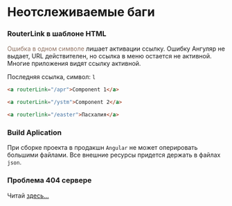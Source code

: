 # Неотслеживаемые баги

### RouterLink в шаблоне HTML

<span style="color: #8F7161;">Ошибка в одном символе</span> лишает активации ссылку. Ошибку Ангуляр не выдает, URL действителен, но ссылка в меню остается не активной. Многие приложения видят ссылку активной.

Последняя ссылка, символ: `l`

```html
<a routerLink="/apr">Component 1</a>

<a routerLink="/ystm">Component 2</a>

<a routerlink="/easter">Пасхалия</a>
```


### Build Aplication

При сборке проекта в продакшн `Angular` не может оперировать большими файлами. Все внешние ресурсы придется держать в файлах `json`.

### Проблема 404 сервере

Читай [здесь…](production.md)

